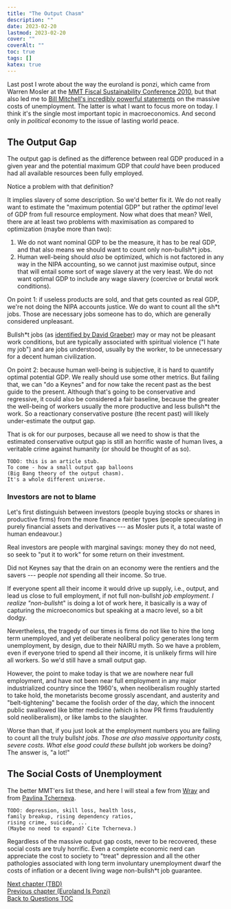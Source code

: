 ```yaml
---
title: "The Output Chasm"
description: ""
date: 2023-02-20
lastmod: 2023-02-20
cover: ""
coverAlt: ""
toc: true
tags: []
katex: true
---
```


Last post I wrote about the way the euroland is ponzi, which came from Warren Mosler at 
the [MMT Fiscal Sustainability Conference 2010](https://www.youtube.com/playlist?list=PLKvPLZsgEcXSbdqMUTc-4usIO-9f0xBlc), but that also led me to 
[Bill Mitchell\'s incredibly powerful statements](https://youtu.be/hTWEFKH144M?t=1827) 
on the massive costs of unemployment. The latter is what I want to focus more on 
today.  I think it's the single most important topic in macroeconomics. And second 
only in *political* economy to the issue of lasting world peace.


## The Output Gap

The output gap is defined as the difference between real GDP produced in a given year 
and the potential maximum GDP that *could* have been produced had all available 
resources been fully employed.

Notice a problem with that definition?

It implies slavery of some description. So we'd better fix it. We do not really want 
to estimate the "maximum potential GDP" but rather the *optimal* level of GDP from 
full resource employment.  Now what does that mean? Well, there are at least two 
problems with maximisation as compared to optimization (maybe more than two):

1. We do not want nominal GDP to be the measure, it has to be real GDP, and that also 
means we should want to count only non-bullsh*t jobs.
2. Human well-being should *also* be optimized, which is not factored in any way in the 
NIPA accounting, so we cannot just maximise output, since that will entail some sort of 
wage slavery at the very least. We do not want optimal GDP to include any wage slavery 
(coercive or brutal work conditions).


On point 1: if useless products are sold, and that gets counted as real GDP, we're 
not doing the NIPA accounts justice. We do want to count all the sh*t jobs. Those are 
necessary jobs someone has to do, which are generally considered unpleasant.

Bullsh*t jobs (as [identified by David Graeber](https://davidgraeber.org/articles/on-the-phenomenon-of-bullshit-jobs-a-work-rant/)) 
may or may not be pleasant work 
conditions, but are typically associated with spiritual violence ("I hate my job") and 
are jobs understood, usually by the worker, to be unnecessary for a decent human 
civilization.

On point 2: because human well-being is subjective, it is hard to quantify optimal potential GDP. We really should use some other metrics. But failing that, we can 
"do a Keynes" and for now take the recent past as the best guide to the present.
Although that's going to be conservative and regressive, it could also be considered 
a fair baseline, because the greater the well-being of workers usually the more productive and less bullsh*t the work. So a reactionary conservative posture (the recent past) will likely under-estimate the output gap.

That is ok for our purposes, because all we need to show is that the estimated
conservative output gap is still an horrific waste of human lives, a veritable crime against humanity (or should be thought of as so).

```
TODO: this is an article stub.
To come - how a small output gap balloons 
(Big Bang theory of the output chasm).
It's a whole different universe.
```

### Investors are not to blame

Let's first distinguish between investors (people buying stocks or shares in 
productive firms) from the more finance rentier types (people speculating in purely 
financial assets and derivatives --- as Mosler puts it, a total waste of human 
endeavour.)

Real investors are people with marginal savings: money they do not need, so seek to 
"put it to work" for some return on their investment.

Did not Keynes say that the drain on an economy were the rentiers and the savers --- 
people *not* spending all their income. So true.

If everyone spent all their income it would drive up supply, i.e., output, and lead 
us close to full employment, if not full non-bullsh*t job employment. I realize 
"non-bullsh*t" is doing a lot of work here, it basically is a way of capturing the microeconomics but speaking at a macro level, so a bit dodgy.

Nevertheless, the tragedy of our times is firms do not like to hire the long term 
unemployed, and yet deliberate neoliberal policy generates long term unemployment, by 
design, due to their NAIRU myth. So we have a problem, even if everyone tried to 
spend all their income, it is unlikely firms will hire all workers. So we'd still 
have a small output gap.

However, the point to make today is that we are nowhere near full employment, and 
have not been near full employment in any major industrialized country since the 
1960's, when neoliberalism roughly started to take hold, the monetarists become 
grossly ascendant, and austerity and "belt-tightening" became the foolish order of 
the day, which the innocent public swallowed like bitter medicine (which is how PR 
firms fraudulently sold neoliberalism), or like lambs to the slaughter.

Worse than that, if you just look at the employment numbers you are failing to count 
all the truly bullsh*t jobs. Those are _also_ massive opportunity costs, severe costs. 
What else good could these bullsh*t job workers be doing? The answer is, "a lot!"


## The Social Costs of Unemployment

The better MMT'ers list these, and here I will steal a few from 
[Wray](https://www.levyinstitute.org/publications/public-service-employment-a-path-to-full-employment) and 
from [Pavlina Tcherneva](https://pavlina-tcherneva.net/the-case-for-a-job-guarantee/).

```
TODO: depression, skill loss, health loss, 
family breakup, rising dependency ratios, 
rising crime, suicide, ...
(Maybe no need to expand? Cite Tcherneva.)
```

Regardless of the massive output gap costs, never to be recovered, these social costs 
are truly horrific. Even a complete economic nerd can appreciate the cost to society 
to "treat" depression and all the other pathologies associated with long term 
involuntary unemployment dwarf the costs of inflation or a decent living wage 
non-bullsh*t job guarantee. 

 
[Next chapter (TBD)](./)    
[Previous chapter (Euroland Is Ponzi)](../19_europonzi)  
[Back to Questions TOC](../)
